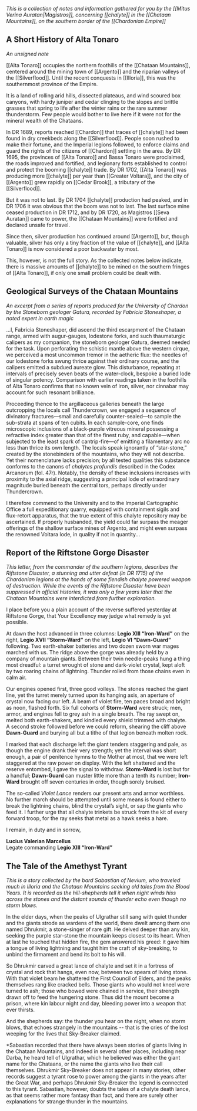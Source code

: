 *This is a collection of notes and information gathered for you by the [[Mitus Verina Auratan|Magistros]], concerning [[chalyte]] in the [[Chataan Mountains]], on the southern border of the [[Chardonian Empire]]*

## A Short History of Alta Tonaro
*An unsigned note*

[[Alta Tonaro]] occupies the northern foothills of the [[Chataan Mountains]], centered around the mining town of [[Argento]] and the riparian valleys of the [[Silverflood]]. Until the recent conquests in [[Illoria]], this was the southernmost province of the Empire. 

It is a land of rolling arid hills, dissected plateaus, and wind scoured box canyons, with hardy juniper and cedar clinging to the slopes and brittle grasses that spring to life after the winter rains or the rare summer thunderstorm. Few people would bother to live here if it were not for the mineral wealth of the Chataans. 

In DR 1689, reports reached [[Chardon]] that traces of [[chalyte]] had been found in dry creekbeds along the [[Silverflood]]. People soon rushed to make their fortune, and the Imperial legions followed, to enforce claims and guard the rights of the citizens of [[Chardon]] settling in the area. By DR 1695, the provinces of [[Alta Tonaro]] and Bassa Tonaro were proclaimed, the roads improved and fortified, and legionary forts established to control and protect the booming [[chalyte]] trade. By DR 1702, [[Alta Tonaro]] was producing more [[chalyte]] per year than [[Greater Voltara]], and the city of [[Argento]] grew rapidly on [[Cedar Brook]], a tributary of the [[Silverflood]]. 

But it was not to last. By DR 1704 [[chalyte]] production had peaked, and in DR 1706 it was obvious that the boom was not to last. The last surface mine ceased production in DR 1712, and by DR 1720, as Magistros [[Seva Auratan]] came to power, the [[Chataan Mountains]] were fortified and declared unsafe for travel. 

Since then, silver production has continued around [[Argento]], but, though valuable, silver has only a tiny fraction of the value of [[chalyte]], and [[Alta Tonaro]] is now considered a poor backwater by most.

This, however, is not the full story. As the collected notes below indicate, there is massive amounts of [[chalyte]] to be mined on the southern fringes of [[Alta Tonaro]], if only one small problem could be dealt with.

## Geological Surveys of the Chataan Mountains
*An excerpt from a series of reports produced for the University of Chardon by the Stoneborn geologer Gatura, recorded by Fabricia Stoneshaper, a noted expert in earth magic*

…I, Fabricia Stoneshaper, did ascend the third escarpment of the Chataan range, armed with augur-gauges, lodestone forks, and such thaumaturgic calipers as my companion, the stoneborn geologer  Gatura, deemed needed for the task. Upon perforating the schistic mantle above the western cirque, we perceived a most uncommon tremor in the aetheric flux: the needles of our lodestone forks swung thrice against their ordinary course, and the calipers emitted a subdued aureate glow. This disturbance, repeating at intervals of precisely seven beats of the water-clock, bespoke a buried lode of singular potency. Comparison with earlier readings taken in the foothills of Alta Tonaro confirms that no known vein of iron, silver, nor cinnabar may account for such resonant brilliance.

Proceeding thence to the argillaceous galleries beneath the large outcropping the locals call Thundercrown, we engaged a sequence of divinatory fractures—small and carefully counter-sealed—to sample the sub-strata at spans of ten cubits. In each sample-core, one finds microscopic inclusions of a black-purple vitreous mineral possessing a refractive index greater than that of the finest ruby, and capable—when subjected to the least spark of cantrip-fire—of emitting a filamentary arc no less than thrice its own length. The locals speak ignorantly of “star-stone,” created by the stonebinders of the mountains, who they will not describe. Yet their nomenclature lacks precision; by all tested qualities this substance conforms to the canons of _chalytes profundis_ described in the Codex Arcanorum (fol. 47r). Notably, the density of these inclusions increases with proximity to the axial ridge, suggesting a principal lode of extraordinary magnitude buried beneath the central tors, perhaps directly under Thundercrown. 

I therefore commend to the University and to the Imperial Cartographic Office a full expeditionary quarry, equipped with containment sigils and flux-retort apparatus, that the true extent of this chalyte repository may be ascertained. If properly husbanded, the yield could far surpass the meager offerings of the shallow surface mines of Argento, and might even surpass the renowned Voltara lode, in quality if not in quantity...

## Report of the Riftstone Gorge Disaster
*This letter, from the commander of the southern legions, describes the Riftstone Disaster, a stunning and utter defeat (in DR 1715) of the Chardonian legions at the hands of some fiendish chalyte powered weapon of destruction. While the events of the Riftstone Disaster have been suppressed in official histories, it was only a few years later that the Chataan Mountains were interdicted from further exploration.*

I place before you a plain account of the reverse suffered yesterday at Riftstone Gorge, that Your Excellency may judge what remedy is yet possible.

At dawn the host advanced in three columns: **Legio XIII “Iron-Ward”** on the right, **Legio XVII “Storm-Ward”** on the left, **Legio VI “Dawn-Guard”** following. Two earth-shaker batteries and two dozen sworn war mages marched with us. The ridge above the gorge was already held by a company of mountain giants. Between their twin needle-peaks hung a thing most dreadful: a turret wrought of stone and dark-violet crystal, kept aloft by two roaring chains of lightning. Thunder rolled from those chains even in calm air.

Our engines opened first, three good volleys. The stones reached the giant line, yet the turret merely turned upon its hanging axis, an aperture of crystal now facing our left. A beam of violet fire, ten paces broad and bright as noon, flashed forth. Six full cohorts of **Storm-Ward** were struck; men, armor, and engines fell to grey ash in a single breath. The ray swept on, melted both earth-shakers, and kindled every shield trimmed with chalyte. A second stroke followed before we could reform, shearing the cliff above **Dawn-Guard** and burying all but a tithe of that legion beneath molten rock.

I marked that each discharge left the giant tenders staggering and pale, as though the engine drank their very strength; yet the interval was short enough, a pair of penitence hymns to the Mother at most, that we were left staggered at the raw power on display. With the left shattered and the reserve entombed, I gave the signal to withdraw. **Storm-Ward** is lost but for a handful; **Dawn-Guard** can muster little more than a tenth its number; **Iron-Ward** brought off seven centuries in order, though sorely bruised.

The so-called _Violet Lance_ renders our present arts and armor worthless. No further march should be attempted until some means is found either to break the lightning chains, blind the crystal’s sight, or sap the giants who feed it. I further urge that all chalyte trinkets be struck from the kit of every forward troop, for the ray seeks that metal as a hawk seeks a hare.

I remain, in duty and in sorrow,

**Lucius Valerian Marcellus**  
Legate commanding **Legio XIII “Iron-Ward”**

## The Tale of the Amethyst Tyrant
*This is a story collected by the bard Sabastian of Nevium, who traveled much in Illoria and the Chataan Mountains seeking old tales from the Blood Years. It is recorded as the hill-shepherds tell it when night winds hiss across the stones and the distant sounds of thunder echo even though no storm blows.*

In the elder days, when the peaks of Ulgrathar still sang with quiet thunder and the giants strode as wardens of the world, there dwelt among them one named Dhrukmir, a stone-singer of rare gift. He delved deeper than any kin, seeking the purple star-stone the mountain keeps closest to its heart. When at last he touched that hidden fire, the gem answered his greed: it gave him a tongue of living lightning and taught him the craft of sky-breaking, to unbind the firmament and bend its bolt to his will.

So Dhrukmir carved a great lance of chalyte and set it in a fortress of crystal and rock that hangs, even now, between two spears of living stone. With that violet beam he shattered the First Council of Elders, and the peaks themselves rang like cracked bells. Those giants who would not kneel were turned to ash; those who bowed were chained in service, their strength drawn off to feed the hungering stone. Thus did the mount become a prison, where kin labour night and day, bleeding power into a weapon that ever thirsts.

And the shepherds say: the thunder you hear on the night, when no storm blows, that echoes strangely in the mountains -- that is the cries of the lost weeping for the lives that Sky-Breaker claimed. 

*Sabastian recorded that there have always been stories of giants living in the Chataan Mountains, and indeed in several other places, including near Darba, he heard tell of Ulgrathar, which he believed was either the giant name for the Chataans, or the name the giants who live their call themselves. Dhrukmir Sky-Breaker does not appear in many stories, other records suggest a tyrant rose to power among the giants in the years after the Great War, and perhaps Dhrukmir Sky-Breaker the legend is connected to this tyrant. Sabastian, however, doubts the tales of a chalyte death lance, as that seems rather more fantasy than fact, and there are surely other explanations for strange thunder in the mountains. 